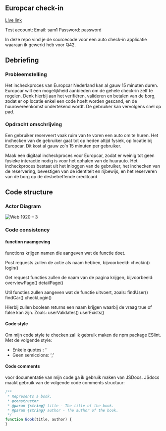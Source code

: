 ## Europcar check-in

[Live link](https://europcar-checkin.herokuapp.com/)

Test account:
Email: sam1
Password: password


In deze repo vind je de sourcecode voor een auto check-in applicatie waaraan ik gewerkt heb voor Q42. 

## Debriefing

### Probleemstelling
Het incheckproces van Europcar Nederland kan al gauw 15 minuten duren. Europcar wilt een mogelijkheid aanbieden om de gehele check-in zelf te regelen. Denk hierbij aan het verifiëren, valideren en betalen van de borg, zodat er op locatie enkel een code hoeft worden gescand, en de huurovereenkomst ondertekend wordt. De gebruiker kan vervolgens snel op pad.

### Opdracht omschrijving
Een gebruiker reserveert vaak ruim van te voren een auto om te huren. Het inchecken van de gebruiker gaat tot op heden altijd fysiek, op locatie bij Europcar. Dit kost al gauw zo’n 15 minuten per gebruiker. 

Maak een digitaal incheckproces voor Europcar, zodat er weinig tot geen fysieke interactie nodig is voor het ophalen van de huurauto. Het incheckproces bestaat uit het inloggen van de gebruiker, het inchecken van de reservering, bevestigen van de identiteit en rijbewijs, en het reserveren van de borg op de desbetreffende creditcard. 

## Code structure

### Actor Diagram
![Web 1920 – 3](https://user-images.githubusercontent.com/60625329/121935435-b7cdf680-cd48-11eb-8985-4320c89e5196.png)

### Code consistency

#### function naamgeving
functions krijgen namen die aangeven wat de functie doet. 

Post requests zullen de actie als naam hebben, bijvoorbeeld: 
checkin()
login()

Get request functies zullen de naam van de pagina krijgen, bijvoorbeeld:
overviewPage()
detailPage()

Util functies zullen aangeven wat de functie uitvoert, zoals: 
findUser()
findCar()
checkLogin()

Hierbij zullen boolean returns een naam krijgen waarbij de vraag true of false kan zijn. Zoals:
userValidates() 
userExists()

#### Code style
Om mijn code style te checken zal ik gebruik maken de npm package ESlint. Met de volgende style:
- Enkele quotes : ‘‘
- Geen semicolons: ‘;’

#### Code comments 

voor documentatie van mijn code ga ik gebruik maken van JSDocs. JSdocs maakt gebruik van de volgende code comments structuur: 

```js 
/**
 * Represents a book.
 * @constructor
 * @param {string} title - The title of the book.
 * @param {string} author - The author of the book.
 */
function Book(title, author) {
}
```




